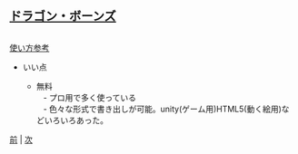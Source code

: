 ## [ドラゴン・ボーンズ](http://dragonbones.com/en/index.html)

![]()

[使い方参考](http://dragonbones.effecthub.com/DBGettingStarted_V2.0_ja.html)

- いい点

    - 無料  
    - プロ用で多く使っている  
    - 色々な形式で書き出しが可能。unity(ゲーム用)HTML5(動く絵用)などいろいろあった。  

[前](https://github.com/175B005/weekreport2) | [次](https://github.com/175B005/weekreport4)
